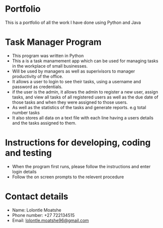 # Portfolio
This is a portfolio of all the work I have done using Python and Java

# Task Manager Program

- This program was written in Python
- This a is a task manamement app which can be used for managing tasks in the workplace of small businesses.
- Will be used by managers as well as superivisors to manager productivity of the office.
- It allows a user to login to see their tasks, using a username and password as credentials.
- if the user is the admin, it allows the admin to register a new user, assign tasks, and view all tasks of all registered users as well as
  the due date of those tasks and when they were assigned to those users.
- As well as the statistics of the tasks and generate reports. e.g total number tasks
- It also stores all data on a text file with each line having a users details and the tasks assigned to them.

# Instructions for developing, coding and testing

- When the program first runs, please follow the instructions and enter login details
- Follow the on screen prompts to the relevent procedure

# Contact details

- Name: Lolontle Moatshe
- Phone number: +27 722134515
- Email: lolontle.moatshe96@gmail.com
